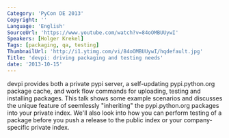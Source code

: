 ```yaml
---
Category: 'PyCon DE 2013'
Copyright: ''
Language: 'English'
SourceUrl: 'https://www.youtube.com/watch?v=84oOMBUUywI'
Speakers: [Holger Krekel]
Tags: [packaging, qa, testing]
ThumbnailUrl: 'http://i1.ytimg.com/vi/84oOMBUUywI/hqdefault.jpg'
Title: 'devpi: driving packaging and testing needs'
date: '2013-10-15'
---
```

devpi provides both a private pypi server, a self-updating pypi.python.org package cache, and work flow commands for uploading, testing and installing packages.  This talk shows some example scenarios and discusses the unique feature of seemlessly "inheriting" the pypi.python.org packages into your private index.  We'll also look into how you can perform testing of a package before you push a release to the public index or your company-specific private index. 